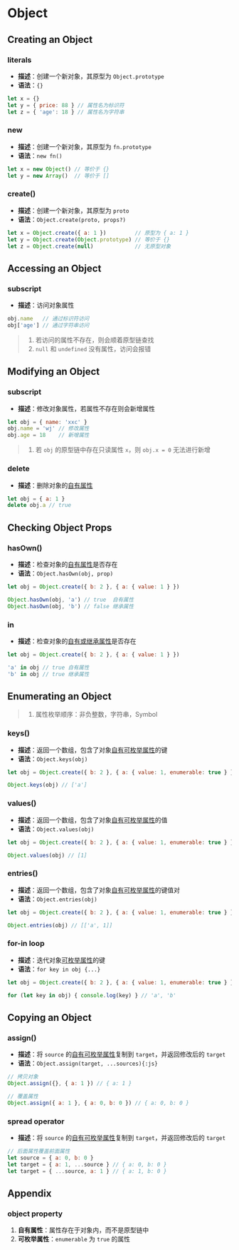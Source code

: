 # Object
## Creating an Object
### literals
- **描述**：创建一个新对象，其原型为 `Object.prototype`
- **语法**：`{}`
```js
let x = {}
let y = { price: 88 } // 属性名为标识符
let z = { 'age': 18 } // 属性名为字符串
```
### new
- **描述**：创建一个新对象，其原型为 `fn.prototype`
- **语法**：`new fn()`
```js
let x = new Object() // 等价于 {}
let y = new Array()  // 等价于 []
```
### create()
- **描述**：创建一个新对象，其原型为 `proto`
- **语法**：`Object.create(proto, props?)`
```js
let x = Object.create({ a: 1 })         // 原型为 { a: 1 }
let y = Object.create(Object.prototype) // 等价于 {}
let z = Object.create(null)             // 无原型对象
```
## Accessing an Object
### subscript
- **描述**：访问对象属性
```js
obj.name   // 通过标识符访问
obj['age'] // 通过字符串访问
```
> 1. 若访问的属性不存在，则会顺着原型链查找
> 2. `null` 和 `undefined` 没有属性，访问会报错
## Modifying an Object
### subscript
- **描述**：修改对象属性，若属性不存在则会新增属性
```js
let obj = { name: 'xxc' }
obj.name = 'wj' // 修改属性
obj.age = 18    // 新增属性
```
> 1. 若 `obj` 的原型链中存在只读属性 `x`，则 `obj.x = 0` 无法进行新增
### delete
- **描述**：删除对象的[自有属性](#object-property)
```js
let obj = { a: 1 }
delete obj.a // true
```
## Checking Object Props
### hasOwn()
- **描述**：检查对象的[自有属性](#object-property)是否存在
- **语法**：`Object.hasOwn(obj, prop)`
```js
let obj = Object.create({ b: 2 }, { a: { value: 1 } })

Object.hasOwn(obj, 'a') // true  自有属性
Object.hasOwn(obj, 'b') // false 继承属性
```
### in
- **描述**：检查对象的[自有或继承属性](#object-property)是否存在
```js
let obj = Object.create({ b: 2 }, { a: { value: 1 } })

'a' in obj // true 自有属性
'b' in obj // true 继承属性
```
## Enumerating an Object
> 1. 属性枚举顺序：非负整数，字符串，Symbol
### keys()
- **描述**：返回一个数组，包含了对象[自有可枚举属性](#object-property)的键
- **语法**：`Object.keys(obj)`
```js
let obj = Object.create({ b: 2 }, { a: { value: 1, enumerable: true } })

Object.keys(obj) // ['a']
```
### values()
- **描述**：返回一个数组，包含了对象[自有可枚举属性](#object-property)的值
- **语法**：`Object.values(obj)`
```js
let obj = Object.create({ b: 2 }, { a: { value: 1, enumerable: true } })

Object.values(obj) // [1]
```
### entries()
- **描述**：返回一个数组，包含了对象[自有可枚举属性](#object-property)的键值对
- **语法**：`Object.entries(obj)`
```js
let obj = Object.create({ b: 2 }, { a: { value: 1, enumerable: true } })

Object.entries(obj) // [['a', 1]]
```
### for-in loop
- **描述**：迭代对象[可枚举属性](#object-property)的键
- **语法**：`for key in obj {...}`
```js
let obj = Object.create({ b: 2 }, { a: { value: 1, enumerable: true } })

for (let key in obj) { console.log(key) } // 'a', 'b'
```
## Copying an Object
### assign()
- **描述**：将 `source` 的[自有可枚举属性](#object-property)复制到 `target`，并返回修改后的 `target`
- **语法**：`Object.assign(target, ...sources){:js}`
```js
// 拷贝对象
Object.assign({}, { a: 1 }) // { a: 1 }

// 覆盖属性
Object.assign({ a: 1 }, { a: 0, b: 0 }) // { a: 0, b: 0 }
```
### spread operator
- **描述**：将 `source` 的[自有可枚举属性](#object-property)复制到 `target`，并返回修改后的 `target`
```js
// 后面属性覆盖前面属性
let source = { a: 0, b: 0 }
let target = { a: 1, ...source } // { a: 0, b: 0 }
let target = { ...source, a: 1 } // { a: 1, b: 0 }
```
## Appendix
### object property
1. **自有属性**：属性存在于对象内，而不是原型链中
2. **可枚举属性**：`enumerable` 为 `true` 的属性